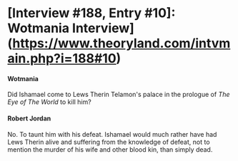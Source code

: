 # [Interview #188, Entry #10]: Wotmania Interview](https://www.theoryland.com/intvmain.php?i=188#10)

#### Wotmania

Did Ishamael come to Lews Therin Telamon's palace in the prologue of
*The Eye of The World*
to kill him?

#### Robert Jordan

No. To taunt him with his defeat. Ishamael would much rather have had Lews Therin alive and suffering from the knowledge of defeat, not to mention the murder of his wife and other blood kin, than simply dead.

